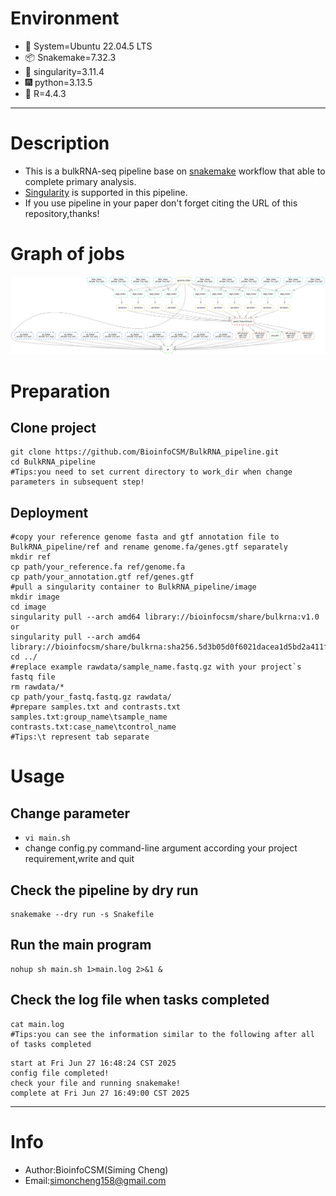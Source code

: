 # Environment
- 📮 System=Ubuntu 22.04.5 LTS
- 📦 Snakemake=7.32.3
- 📌 singularity=3.11.4
- 🎆 python=3.13.5
- 🎉 R=4.4.3
***
# Description
* This is a bulkRNA-seq pipeline base on [snakemake](https://snakemake.readthedocs.io/en/stable/) workflow that able to complete primary analysis.
* [Singularity](https://sylabs.io/singularity/) is supported in this pipeline.
* If you use pipeline in your paper don't forget citing the URL of this repository,thanks!<br>
# Graph of jobs
![pipeline](pipeline.png)
# Preparation
## Clone project
```shell
git clone https://github.com/BioinfoCSM/BulkRNA_pipeline.git
cd BulkRNA_pipeline
#Tips:you need to set current directory to work_dir when change parameters in subsequent step!
```
## Deployment
```shell
#copy your reference genome fasta and gtf annotation file to BulkRNA_pipeline/ref and rename genome.fa/genes.gtf separately
mkdir ref
cp path/your_reference.fa ref/genome.fa
cp path/your_annotation.gtf ref/genes.gtf
#pull a singularity container to BulkRNA_pipeline/image
mkdir image
cd image
singularity pull --arch amd64 library://bioinfocsm/share/bulkrna:v1.0
or
singularity pull --arch amd64 library://bioinfocsm/share/bulkrna:sha256.5d3b05d0f6021dacea1d5bd2a411f5c411466feb36fb7a6ff8bed0a2800c6d43
cd ../
#replace example rawdata/sample_name.fastq.gz with your project`s fastq file
rm rawdata/*
cp path/your_fastq.fastq.gz rawdata/
#prepare samples.txt and contrasts.txt
samples.txt:group_name\tsample_name
contrasts.txt:case_name\tcontrol_name
#Tips:\t represent tab separate
```
# Usage
## Change parameter
* `vi main.sh`
* change config.py command-line argument according your project requirement,write and quit
## Check the pipeline by dry run
```shell
snakemake --dry run -s Snakefile
```
## Run the main program
```shell
nohup sh main.sh 1>main.log 2>&1 &
```
## Check the log file when tasks completed
```shell
cat main.log
#Tips:you can see the information similar to the following after all of tasks completed
```
```shell
start at Fri Jun 27 16:48:24 CST 2025
config file completed!
check your file and running snakemake!
complete at Fri Jun 27 16:49:00 CST 2025
```
***
# Info
* Author:BioinfoCSM(Siming Cheng)
* Email:simoncheng158@gmail.com


